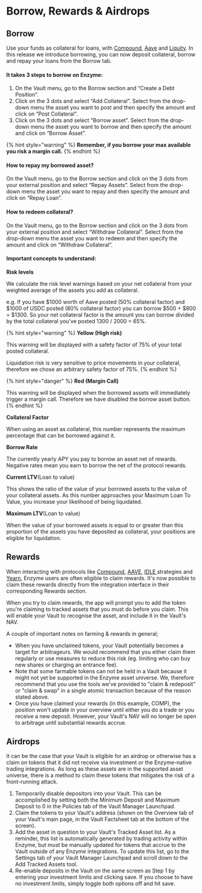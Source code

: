 # Borrow, Rewards & Airdrops

## Borrow

Use your funds as collateral for loans, with [Compound](https://compound.finance/), [Aave](https://aave.com/) and [Liquity](https://www.liquity.org/). In this release we introduce borrowing, you can now deposit collateral, borrow and repay your loans from the Borrow tab.

#### **It takes 3 steps to borrow on Enzyme:**

1. On the Vault menu, go to the Borrow section and “Create a Debt Position”.
2. Click on the 3 dots and select “Add Collateral”. Select from the drop-down menu the asset you want to post and then specify the amount and click on “Post Collateral”.
3. Click on the 3 dots and select “Borrow asset”. Select from the drop-down menu the asset you want to borrow and then specify the amount and click on “Borrow Asset”.

{% hint style="warning" %}
**Remember, if you borrow your max available you risk a margin call.**
{% endhint %}

#### **How to repay my borrowed asset?**

On the Vault menu, go to the Borrow section and click on the 3 dots from your external position and select “Repay Assets”. Select from the drop-down menu the asset you want to repay and then specify the amount and click on “Repay Loan”.



#### **How to redeem collateral?**

On the Vault menu, go to the Borrow section and click on the 3 dots from your external position and select “Withdraw Collateral”. Select from the drop-down menu the asset you want to redeem and then specify the amount and click on “Withdraw Collateral”.

#### Important concepts to understand:

**Risk levels**

We calculate the risk level warnings based on your net collateral from your weighted average of the assets you add as collateral.

e.g. If you have $1000 worth of Aave posted (50% collateral factor) and $1000 of USDC posted (80% collateral factor) you can borrow $500 + $800 = $1300. So your net collateral factor is the amount you can borrow divided by the total collateral you've posted 1300 / 2000 = 65%.

{% hint style="warning" %}
**Yellow (High risk)**

This warning will be displayed with a safety factor of 75% of your total posted collateral.

Liquidation risk is very sensitive to price movements in your collateral, therefore we chose an arbitrary safety factor of 75%.
{% endhint %}

{% hint style="danger" %}
**Red (Margin Call)**

This warning will be displayed when the borrowed assets will immediately trigger a margin call. Therefore we have disabled the borrow asset button.
{% endhint %}

**Collateral Factor**

When using an asset as collateral, this number represents the maximum percentage that can be borrowed against it.

**Borrow Rate**

The currently yearly APY you pay to borrow an asset net of rewards. Negative rates mean you earn to borrow the net of the protocol rewards.

**Current LTV**(Loan to value)

This shows the ratio of the value of your borrowed assets to the value of your collateral assets. As this number approaches your Maximum Loan To Value, you increase your likelihood of being liquidated.

**Maximum LTV**(Loan to value)

When the value of your borrowed assets is equal to or greater than this proportion of the assets you have deposited as collateral, your positions are eligible for liquidation.

## Rewards

When interacting with protocols like [Compound](https://compound.finance/), [AAVE](https://aave.com/), [IDLE ](https://idle.finance/#/)strategies and [Yearn](https://yearn.finance/), Enzyme users are often eligible to claim rewards. It's now possible to claim these rewards directly from the integration interface in their corresponding Rewards section.&#x20;

When you try to claim rewards, the app will prompt you to add the token you're claiming to tracked assets that you must do before you claim. This will enable your Vault to recognise the asset, and include it in the Vault's NAV.

A couple of important notes on farming & rewards in general;

* When you have unclaimed tokens, your Vault potentially becomes a target for arbitrageurs. We would recommend that you either claim them regularly or use measures to reduce this risk (eg. limiting who can buy new shares or charging an entrance fee).
* Note that some farmable tokens can not be held in a Vault because it might not yet be supported in the Enzyme asset universe. We, therefore recommend that you use the tools we've provided to "claim & redeposit" or "claim & swap" in a single atomic transaction because of the reason stated above.
* Once you have claimed your rewards (in this example, COMP), the position won't update in your overview until either you do a trade or you receive a new deposit. However, your Vault's NAV will no longer be open to arbitrage until substantial rewards accrue.

## Airdrops

It can be the case that your Vault is eligible for an airdrop or otherwise has a claim on tokens that it did not receive via investment or the Enzyme-native trading integrations. As long as these assets are in the supported asset universe, there is a method to claim these tokens that mitigates the risk of a front-running attack.

1. Temporarily disable depositors into your Vault. This can be accomplished by setting both the Minimum Deposit and Maximum Deposit to 0 in the Policies tab of the Vault Manager Launchpad.
2. Claim the tokens to your Vault's address (shown on the Overview tab of your Vault's main page, in the Vault Factsheet tab at the bottom of the screen).
3. Add the asset in question to your Vault's Tracked Asset list. As a reminder, this list is automatically generated by trading activity within Enzyme, but must be manually updated for tokens that accrue to the Vault outside of any Enzyme integrations. To update this list, go to the Settings tab of your Vault Manager Launchpad and scroll down to the Add Tracked Assets tool.
4. Re-enable deposits in the Vault on the same screen as Step 1 by entering your investment limits and clicking save. If you choose to have no investment limits, simply toggle both options off and hit save.&#x20;
